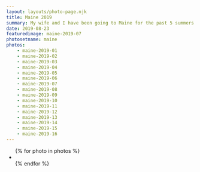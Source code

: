 ```yaml
---
layout: layouts/photo-page.njk
title: Maine 2019
summary: My wife and I have been going to Maine for the past 5 summers. We usually fly into Portland, ME. Spend a few nights there enjoying the city and the fabulous food scene the and then head about 3 hours north to Deer Isle. This years trip was highlighted with a opportunity to eat at The Lost Kitchen in Freedom, ME.
date: 2019-08-23
featuredimage: maine-2019-07
photosetname: maine
photos:
    - maine-2019-01
    - maine-2019-02
    - maine-2019-03
    - maine-2019-04
    - maine-2019-05
    - maine-2019-06
    - maine-2019-07
    - maine-2019-08
    - maine-2019-09
    - maine-2019-10
    - maine-2019-11
    - maine-2019-12
    - maine-2019-13
    - maine-2019-14
    - maine-2019-15
    - maine-2019-16
---
```


<ul>
 {% for photo in photos %}
<li><img src="/images/photos/{{ photosetname }}/{{ photo }}.jpg" class="gallery__img" alt="" title="" /></li>
{% endfor %}
</ul>